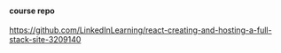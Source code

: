 #### course repo

https://github.com/LinkedInLearning/react-creating-and-hosting-a-full-stack-site-3209140
